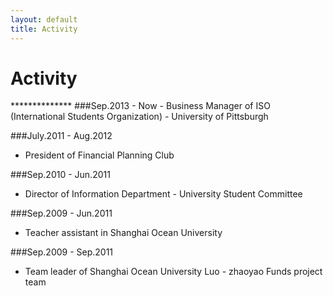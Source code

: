 ```yaml
---
layout: default
title: Activity
---
```


<h1>Activity</h1>
**************
###Sep.2013 - Now
- Business Manager of ISO (International Students Organization) - University of Pittsburgh


###July.2011 - Aug.2012
- President of Financial Planning Club
 
 
###Sep.2010 - Jun.2011
- Director of Information Department - University Student Committee
 
###Sep.2009 - Jun.2011
- Teacher assistant in Shanghai Ocean University
 
 
###Sep.2009 - Sep.2011
- Team leader of Shanghai Ocean University Luo - zhaoyao Funds project team